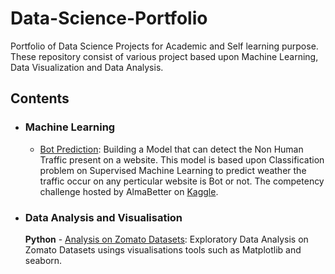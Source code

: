 # Data-Science-Portfolio
Portfolio of Data Science Projects for Academic and Self learning purpose. These repository consist of various project based upon Machine Learning, 
Data Visualization and Data Analysis.

## Contents

- ### Machine Learning

	- [Bot Prediction](https://github.com/shubham1894/Data-Science-Portfolio/blob/main/bot-prediction/BotTraining.ipynb): Building a Model that can detect 
the Non Human Traffic present on a website. This model is based upon Classification problem on Supervised Machine Learning to predict weather the traffic 
occur on any perticular website is Bot or not. The competency challenge hosted by AlmaBetter on [Kaggle](https://www.kaggle.com/competitions/bot-prediction).

- ### Data Analysis and Visualisation

	__Python__
		- [Analysis on Zomato Datasets](https://github.com/shubham1894/Data-Science-Portfolio/blob/main/Zomato%20EDA.ipynb): Exploratory Data Analysis
on Zomato Datasets usings visualisations tools such as Matplotlib and seaborn. 
